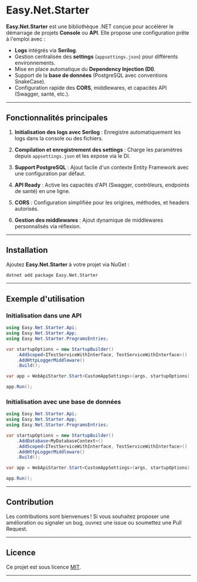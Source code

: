 ﻿# Easy.Net.Starter

**Easy.Net.Starter** est une bibliothèque .NET conçue pour accélérer le démarrage de projets **Console** ou **API**. Elle propose une configuration prête à l'emploi avec :

- **Logs** intégrés via **Serilog**.
- Gestion centralisée des **settings** (`appsettings.json`) pour différents environnements.
- Mise en place automatique du **Dependency Injection (DI)**.
- Support de la **base de données** (PostgreSQL avec conventions SnakeCase).
- Configuration rapide des **CORS**, middlewares, et capacités API (Swagger, santé, etc.).

---

## Fonctionnalités principales

1. **Initialisation des logs avec Serilog** :
   Enregistre automatiquement les logs dans la console ou des fichiers.

2. **Compilation et enregistrement des settings** :
   Charge les paramètres depuis `appsettings.json` et les expose via le DI.

3. **Support PostgreSQL** :
   Ajout facile d'un contexte Entity Framework avec une configuration par défaut.

4. **API Ready** :
   Active les capacités d'API (Swagger, contrôleurs, endpoints de santé) en une ligne.

5. **CORS** :
   Configuration simplifiée pour les origines, méthodes, et headers autorisés.

6. **Gestion des middlewares** :
   Ajout dynamique de middlewares personnalisés via réflexion.

---

## Installation

Ajoutez **Easy.Net.Starter** à votre projet via NuGet :

```bash
dotnet add package Easy.Net.Starter
```

---

## Exemple d'utilisation

### Initialisation dans une API

```csharp
using Easy.Net.Starter.Api;
using Easy.Net.Starter.App;
using Easy.Net.Starter.ProgramsEntries;

var startupOptions = new StartupBuilder()
    .AddScoped<ITestServiceWithInterface, TestServiceWithInterface>()
    .AddHttpLoggerMiddleware()
    .Build();

var app = WebApiStarter.Start<CustomAppSettings>(args, startupOptions);

app.Run();

```

### Initialisation avec une base de données

```csharp
using Easy.Net.Starter.Api;
using Easy.Net.Starter.App;
using Easy.Net.Starter.ProgramsEntries;

var startupOptions = new StartupBuilder()
    .AddDatabase<MyDatabaseContext>()
    .AddScoped<ITestServiceWithInterface, TestServiceWithInterface>()
    .AddHttpLoggerMiddleware()
    .Build();

var app = WebApiStarter.Start<CustomAppSettings>(args, startupOptions);

app.Run();

```

---

## Contribution

Les contributions sont bienvenues ! Si vous souhaitez proposer une amélioration ou signaler un bug, ouvrez une issue ou soumettez une Pull Request.

---

## Licence

Ce projet est sous licence [MIT](LICENSE).

---